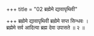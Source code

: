 +++
title = "02 ब्रह्मेमे द्यावापृथिवी"

+++
ब्रह्मेमे द्यावापृथिवी ब्रह्मेमे सप्त सिन्धवः ।  
ब्रह्मेमे सर्व आदित्या ब्रह्म देवा उपासते ॥ २ ॥